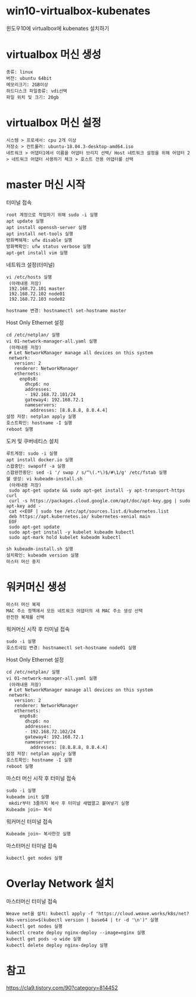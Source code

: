 # win10-virtualbox-kubenates
윈도우10에 virtualbox에 kubenates 설치하기

# virtualbox 머신 생성
```
종류: linux 
버전: ubuntu 64bit
메모리크기: 2GB이상
하드디스크 파일종류: vdi선택
파일 위치 및 크기: 20gb
```

# virtualbox 머신 설정
```
시스템 > 프로세서: cpu 2개 이상
저장소 > 컨트롤러: ubuntu-18.04.3-desktop-amd64.iso
네트워크 > 어댑터1에서 이름을 어댑터 브리지 선택/ Host 네트워크 설정을 위해 어댑터 2 > 네트워크 어댑터 사용하기 체크 > 호스트 전용 어댑터를 선택 
```

# master 머신 시작
터미널 접속
```
root 계정으로 작업하기 위해 sudo -i 실행
apt update 실행
apt install openssh-server 실행
apt install net-tools 실행
방화벽해제: ufw disable 실행
방화벽확인: ufw status verbose 실행
apt-get install vim 실행
```
네트워크 설정(터미널)
```
vi /etc/hosts 실행
 (아래내용 저장)
 192.168.72.101 master
 192.168.72.102 node01
 192.168.72.103 node02

hostname 변경: hostnamectl set-hostname master
```
Host Only Ethernet 설정
```
cd /etc/netplan/ 실행
vi 01-network-manager-all.yaml 실행
 (아래내용 저장)
 # Let NetworkManager manage all devices on this system
 network:
   version: 2
   renderer: NetworkManager
   ethernets:
     enp0s8:
       dhcp6: no
       addresses:
       - 192.168.72.101/24
       gateway4: 192.168.72.1
       nameservers:
         addresses: [8.8.8.8, 8.8.4.4]
설정 저장: netplan apply 실행
호스트확인: hostname -I 실행
reboot 실행
```
도커 및 쿠버네티스 설치
```
루트계정: sudo -i 실행
apt install docker.io 실행
스왑중단: swapoff -a 실행
스왑완전중단: sed -i '/ swap / s/^\(.*\)$/#\1/g' /etc/fstab 실행
쉘 생성: vi kubeadm-install.sh
 (아래내용 저장)
 sudo apt-get update && sudo apt-get install -y apt-transport-https curl
 curl -s https://packages.cloud.google.com/apt/doc/apt-key.gpg | sudo apt-key add -
 cat <<EOF | sudo tee /etc/apt/sources.list.d/kubernetes.list
 deb https://apt.kubernetes.io/ kubernetes-xenial main
 EOF
 sudo apt-get update
 sudo apt-get install -y kubelet kubeadm kubectl
 sudo apt-mark hold kubelet kubeadm kubectl
 
sh kubeadm-install.sh 실행
설치확인: kubeadm version 실행
마스터 머신 중지
```
# 워커머신 생성
```
마스터 머신 복제
MAC 주소 정책에서 모든 네트워크 어댑터의 새 MAC 주소 생성 선택
완전한 복제를 선택
```
워커머신 시작 후 터미널 접속
```
sudo -i 실행
호스트네임 변경: hostnamectl set-hostname node01 실행
```
Host Only Ethernet 설정
```
cd /etc/netplan/ 실행
vi 01-network-manager-all.yaml 실행
 (아래내용 저장)
 # Let NetworkManager manage all devices on this system
 network:
   version: 2
   renderer: NetworkManager
   ethernets:
     enp0s8:
       dhcp6: no
       addresses:
       - 192.168.72.102/24
       gateway4: 192.168.72.1
       nameservers:
         addresses: [8.8.8.8, 8.8.4.4]
설정 저장: netplan apply 실행
호스트확인: hostname -I 실행
reboot 실행
```
마스터 머신 시작 후 터미널 접속
```
sudo -i 실행
kubeadm init 실행
 mkdir부터 3줄까지 복사 후 터미널 새탭열고 붙여넣기 실행
Kubeadm join~ 복사
```
워커머신 터미널 접속
```
Kubeadm join~ 복사한것 실행
```
마스터머신 터미널 접속
```
kubectl get nodes 실행
```
# Overlay Network 설치
마스터머신 터미널 접속
```
Weave net을 설치: kubectl apply -f "https://cloud.weave.works/k8s/net?k8s-version=$(kubectl version | base64 | tr -d '\n')" 실행
kubectl get nodes 실행
kubectl create deploy nginx-deploy --image=nginx 실행
kubectl get pods -o wide 실행
kubectl delete deploy nginx-deploy 실행
```

# 참고
https://cla9.tistory.com/90?category=814452
